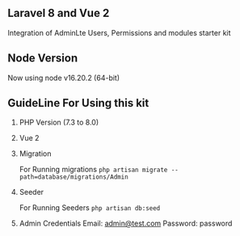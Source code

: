 ## Laravel 8 and Vue 2
Integration of AdminLte
Users, Permissions and modules starter kit

## Node Version
Now using node v16.20.2 (64-bit)


## GuideLine For Using this kit
  1. PHP Version (7.3 to 8.0) 
  2. Vue 2
  3. Migration
       
       For Running migrations 
            ``
                php artisan migrate --path=database/migrations/Admin
            ``

   4. Seeder

        For Running Seeders 
        ``
            php artisan db:seed
        ``
    
    
   5. Admin Credentials
    Email: admin@test.com
    Password: password
